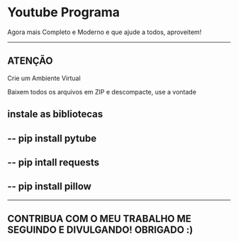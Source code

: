 # Youtube Programa 
Agora mais Completo e Moderno
e que ajude a todos, aproveitem!

----------------------------
ATENÇÃO
----------------------------
Crie um Ambiente Virtual

Baixem todos os arquivos em ZIP e
descompacte, use a vontade

instale as bibliotecas
---------------------
-- pip install pytube
----------------------
-- pip intall requests
----------------------
-- pip install pillow
----------------------

---------------------------
CONTRIBUA COM O MEU TRABALHO
ME SEGUINDO E DIVULGANDO!
OBRIGADO :)
----------------------------
        
